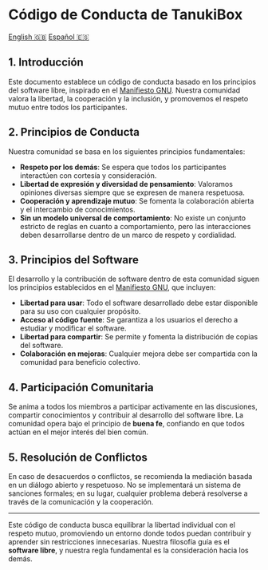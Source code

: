 # Código de Conducta de TanukiBox

[English 🇬🇧](/CODE_OF_CONDUCT.md) [Español 🇪🇸](./ES.md)

## 1. Introducción
Este documento establece un código de conducta basado en los principios del software libre, inspirado en el [Manifiesto GNU](https://www.gnu.org/gnu/manifesto.en.html). Nuestra comunidad valora la libertad, la cooperación y la inclusión, y promovemos el respeto mutuo entre todos los participantes.

## 2. Principios de Conducta

Nuestra comunidad se basa en los siguientes principios fundamentales:

- **Respeto por los demás**: Se espera que todos los participantes interactúen con cortesía y consideración.
- **Libertad de expresión y diversidad de pensamiento**: Valoramos opiniones diversas siempre que se expresen de manera respetuosa.
- **Cooperación y aprendizaje mutuo**: Se fomenta la colaboración abierta y el intercambio de conocimientos.
- **Sin un modelo universal de comportamiento**: No existe un conjunto estricto de reglas en cuanto a comportamiento, pero las interacciones deben desarrollarse dentro de un marco de respeto y cordialidad.

## 3. Principios del Software

El desarrollo y la contribución de software dentro de esta comunidad siguen los principios establecidos en el [Manifiesto GNU](https://www.gnu.org/gnu/manifesto.en.html), que incluyen:

- **Libertad para usar**: Todo el software desarrollado debe estar disponible para su uso con cualquier propósito.
- **Acceso al código fuente**: Se garantiza a los usuarios el derecho a estudiar y modificar el software.
- **Libertad para compartir**: Se permite y fomenta la distribución de copias del software.
- **Colaboración en mejoras**: Cualquier mejora debe ser compartida con la comunidad para beneficio colectivo.

## 4. Participación Comunitaria

Se anima a todos los miembros a participar activamente en las discusiones, compartir conocimientos y contribuir al desarrollo del software libre. La comunidad opera bajo el principio de **buena fe**, confiando en que todos actúan en el mejor interés del bien común.

## 5. Resolución de Conflictos

En caso de desacuerdos o conflictos, se recomienda la mediación basada en un diálogo abierto y respetuoso. No se implementará un sistema de sanciones formales; en su lugar, cualquier problema deberá resolverse a través de la comunicación y la cooperación.

---
Este código de conducta busca equilibrar la libertad individual con el respeto mutuo, promoviendo un entorno donde todos puedan contribuir y aprender sin restricciones innecesarias. Nuestra filosofía guía es el **software libre**, y nuestra regla fundamental es la consideración hacia los demás.
